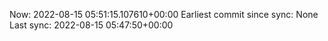 Now: 2022-08-15 05:51:15.107610+00:00 Earliest commit since sync: None Last sync: 2022-08-15 05:47:50+00:00
